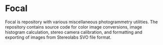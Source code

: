# Focal

Focal is repository with various miscellaneous photogrammetry utilities. The repository contains source code for color image conversions, image histogram calculation, stereo camera calibration, and formatting and exporting of images from Stereolabs SVO file format.